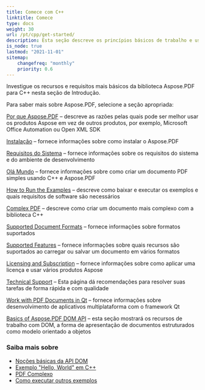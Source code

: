 ```yaml
---
title: Comece com C++
linktitle: Comece
type: docs
weight: 30
url: /pt/cpp/get-started/
description: Esta seção descreve os princípios básicos de trabalho e uso da API DOM. Também demonstra exemplos simples e complexos para criar um documento PDF usando C++.
is_node: true
lastmod: "2021-11-01"
sitemap:
    changefreq: "monthly"
    priority: 0.6
---
```


Investigue os recursos e requisitos mais básicos da biblioteca Aspose.PDF para C++ nesta seção de Introdução.

Para saber mais sobre Aspose.PDF, selecione a seção apropriada:

[Por que Aspose.PDF](/pdf/pt/cpp/why-aspose-pdf/) – descreve as razões pelas quais pode ser melhor usar os produtos Aspose em vez de outros produtos, por exemplo, Microsoft Office Automation ou Open XML SDK

[Instalação](/pdf/pt/cpp/installation/) – fornece informações sobre como instalar o Aspose.PDF

[Requisitos do Sistema](/pdf/pt/cpp/system-requirements/) – fornece informações sobre os requisitos do sistema e do ambiente de desenvolvimento

[Olá Mundo](/pdf/pt/cpp/hello-world-example/) – fornece informações sobre como criar um documento PDF simples usando C++ e Aspose.PDF

[How to Run the Examples](/pdf/pt/cpp/how-to-run-other-examples/) – descreve como baixar e executar os exemplos e quais requisitos de software são necessários

[Complex PDF](/pdf/pt/cpp/complex-pdf-example/) – descreve como criar um documento mais complexo com a biblioteca C++

[Supported Document Formats](/pdf/pt/cpp/supported-file-formats/) – fornece informações sobre formatos suportados

[Supported Features](/pdf/pt/cpp/key-features/) – fornece informações sobre quais recursos são suportados ao carregar ou salvar um documento em vários formatos

[Licensing and Subscription](/pdf/pt/cpp/licensing/) – fornece informações sobre como aplicar uma licença e usar vários produtos Aspose

[Technical Support](/pdf/pt/cpp/technical-support/) – Esta página dá recomendações para resolver suas tarefas de forma rápida e com qualidade

[Work with PDF Documents in Qt](/pdf/pt/cpp/work-with-pdf-documents-in-qt/) – fornece informações sobre desenvolvimento de aplicativos multiplataforma com o framework Qt

[Basics of Aspose.PDF DOM API](/pdf/pt/cpp/basics-of-dom-api/) – esta seção mostrará os recursos de trabalho com DOM, a forma de apresentação de documentos estruturados como modelo orientado a objetos
### Saiba mais sobre

- [Noções básicas da API DOM](/pdf/pt/cpp/basics-of-dom-api/)
- [Exemplo "Hello, World" em C++](/pdf/pt/cpp/hello-world-example/)
- [PDF Complexo](/pdf/pt/cpp/complex-pdf-example/)
- [Como executar outros exemplos](/pdf/pt/cpp/how-to-run-other-examples/)
